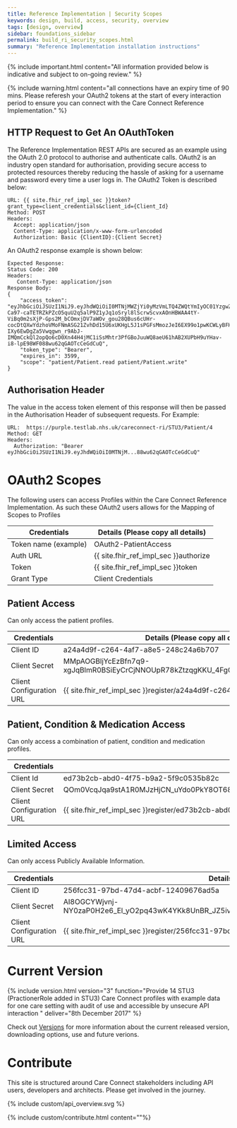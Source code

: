 ```yaml
---
title: Reference Implementation | Security Scopes
keywords: design, build, access, security, overview
tags: [design, overview]
sidebar: foundations_sidebar
permalink: build_ri_security_scopes.html
summary: "Reference Implementation installation instructions"
---
```


{% include important.html content="All information provided below is indicative and subject to on-going review." %}

{% include warning.html content="all connections have an expiry time of 90 mins. Please referesh your OAuth2 tokens at the start of every interaction period to ensure you can connect with the Care Connect Reference Implementation." %}


## HTTP Request to Get An OAuthToken
The Reference Implementation REST APIs are secured as an example using the OAuth 2.0 protocol to authorise and authenticate calls. OAuth2 is an industry open standard for authorisation, providing secure access to protected resources thereby reducing the hassle of asking for a username and password every time a user logs in. The OAuth2 Token is described below:

```
URL: {{ site.fhir_ref_impl_sec }}token?grant_type=client_credentials&client_id={Client_Id}
Method: POST
Headers:
  Accept: application/json
  Content-Type: application/x-www-form-urlencoded
  Authorization: Basic {ClientID}:{Client Secret}
```

An OAuth2 response example is shown below:

```
Expected Response:
Status Code: 200
Headers:
   Content-Type: application/json
Response Body:
{
    "access_token": "eyJhbGciOiJSUzI1NiJ9.eyJhdWQiOiI0MTNjMWZjYi0yMzVmLTQ4ZWQtYmIyOC01YzgwZTMwYjVlODQiLCJpc3MiOiJodHRwOlwvXC9wdXJwbGUudGVzdGxhYi5uaHMudWs6MjAwODBcLyIsImV4cCI6MTUxMzA5NjU3NywiaWF0IjoxNTEzMDkyOTc3LCJqdGkiOiJkNWE2MWM4Ny1iMjI5LTQ5ODctOTk3ZS01ZTJlOGZlNmIwNGQifQ.UthMhHtWWJFRFhrYV33AqJtL0nn6-Ca97-caTETRZkPZcO5quU2q5alP9Z1yJq1oSryl8lScrwScvxAOnHBWAA4tY-ViBq0m2sXjP-Gps2M_bCOmxjDV7aWOv_gou28QBus6cUHr-cocDtQXwYdzhoVMoFNmASG21ZvhDd15U6xUKHgL5J1sPGFsMmozJeI6EX99o1pwKCWLyBFHXtRp02fyXfC-IXy6EwDgZa5Vwqgwn_r9AbJ-IMQmCckQl2opQo6cD0Xn44H4jMC1iSsMhtr3PfGBoJuuWQ8aeU61hAB2XUPbH9uYHav-i8-lpE98WF088wu62qGAOTcCeGdCuQ",
    "token_type": "Bearer",
    "expires_in": 3599,
    "scope": "patient/Patient.read patient/Patient.write"
}
```

## Authorisation Header

The value in the access token element of this response will then be passed in the Authorisation Header of subsequent requests. For Example:

```
URL:  https://purple.testlab.nhs.uk/careconnect-ri/STU3/Patient/4
Method: GET
Headers:
  Authorization: "Bearer eyJhbGciOiJSUzI1NiJ9.eyJhdWQiOiI0MTNjM...88wu62qGAOTcCeGdCuQ"
```


# OAuth2 Scopes 

The following users can access Profiles within the Care Connect Reference Implementation. As such these OAuth2 users allows for the Mapping of Scopes to Profiles

| Credentials | Details (Please copy all details) |
| ------------- |----------------|
| Token name (example) | OAuth2-PatientAccess |
| Auth URL | {{ site.fhir_ref_impl_sec }}authorize |
| Token | {{ site.fhir_ref_impl_sec }}token |
| Grant Type | Client Credentials | 


## Patient Access

Can only access the patient profiles.

| Credentials | Details (Please copy all details) |
| ------------- |----------------|
| Client ID | a24a4d9f-c264-4af7-a8e5-248c24a6b707 |
| Client Secret | MMpAOGBljYcEzBfn7q9-xgJqBlmR0BSiEyCrCjNNOUpR78kZtzqgKKU_4FgGRFNWbtc6jPIErLwoYwRgnlvijA |
| Client Configuration URL | {{ site.fhir_ref_impl_sec }}register/a24a4d9f-c264-4af7-a8e5-248c24a6b707 |


## Patient, Condition & Medication Access

Can only access a combination of patient, condition and medication profiles.

| Credentials | Details |
| ------------- |----------------|
| Client Id | ed73b2cb-abd0-4f75-b9a2-5f9c0535b82c |
| Client Secret | QOm0VcqJqa9stA1R0MJzHjCN_uYdo0PkY8OT68UCk2XDFxFrAUjajuqOvIom5dISjKshx2YiU51mXtx7W5UOwQ |
| Client Configuration URL | {{ site.fhir_ref_impl_sec }}register/ed73b2cb-abd0-4f75-b9a2-5f9c0535b82c |


## Limited Access

Can only access Publicly Available Information.

| Credentials | Details |
| ------------- |----------------|
| Client ID | 256fcc31-97bd-47d4-acbf-12409676ad5a |
| Client Secret | AI8OGCYWjvnj-NY0zaP0H2e6_El_yO2pq43wK4YKk8UnBR_JZ5ivkmkXFtlkiL6LKWsL8H7ksab0V_Hk9c4OeMI |
| Client Configuration URL | {{ site.fhir_ref_impl_sec }}register/256fcc31-97bd-47d4-acbf-12409676ad5a |




# Current Version #

{% include version.html version="3" function="Provide 14 STU3 (PractionerRole added in STU3) Care Connect profiles with example data for one care setting with audit of use and accessible by unsecure API interaction
" deliver="8th December 2017" %}

Check out [Versions](build_ri_version.html) for more information about the current released version, downloading options, use and future verions.


# Contribute #

This site is structured around Care Connect stakeholders including API users, developers and architects. Please get involved in the journey.

{% include custom/api_overview.svg %}

{% include custom/contribute.html content=""%}
